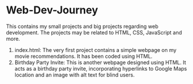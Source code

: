 # Web-Dev-Journey
This contains my small projects and big projects regarding web development.
The projects may be related to HTML, CSS, JavaScript and more. 

1. index.html:
   The very first project contains a simple webpage on my movie recommendations. It has been coded using HTML.
2. Birthday Party Invite:
   This is another webpage designed using HTML. It acts as a birthday party invite, incorporating hyperlinks to Google Maps location and an image with alt text for blind users. 
